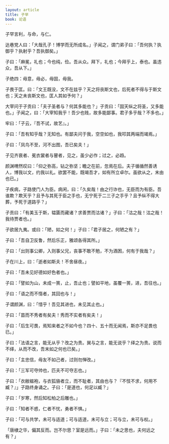 ```yaml
---
layout: article
title: 子罕
book: 论语
---
```


子罕言利，与命，与仁。

达巷党人曰：「大哉孔子！博学而无所成名。」子闻之，谓门弟子曰：「吾何执？执御乎？执射乎？吾执御矣。」

子曰：「麻冕，礼也；今也纯，俭。吾从众。拜下，礼也；今拜乎上，泰也。虽违众，吾从下。」

子绝四：毋意，毋必，毋固，毋我。

子畏于匡。曰：「文王既没，文不在兹乎？天之将丧斯文也，后死者不得与于斯文也；天之未丧斯文也，匡人其如予何？」

大宰问于子贡曰：「夫子圣者与？何其多能也？」子贡曰：「固天纵之将圣，又多能也。」子闻之，曰：「大宰知我乎！吾少也贱，故多能鄙事。君子多乎哉？不多也。」

牢曰：「子云，『吾不试，故艺』。」

子曰：「吾有知乎哉？无知也。有鄙夫问于我，空空如也，我叩其两端而竭焉。」

子曰：「凤鸟不至，河不出图，吾已矣夫！」

子见齐衰者、冕衣裳者与瞽者，见之，虽少必作；过之，必趋。

颜渊喟然叹曰：「仰之弥高，钻之弥坚；瞻之在前，忽焉在后。夫子循循然善诱人，博我以文，约我以礼。欲罢不能，既竭吾才，如有所立卓尔。虽欲从之，末由也已。」

子疾病，子路使门人为臣。病闲，曰：「久矣哉！由之行诈也，无臣而为有臣。吾谁欺？欺天乎？且予与其死于臣之手也，无宁死于二三子之手乎？且予纵不得大葬，予死于道路乎？」

子贡曰：「有美玉于斯，韫匵而藏诸？求善贾而沽诸？」子曰：「沽之哉！沽之哉！我待贾者也。」

子欲居九夷。或曰：「陋，如之何！」子曰：「君子居之，何陋之有？」

子曰：「吾自卫反鲁，然后乐正，雅颂各得其所。」

子曰：「出则事公卿，入则事父兄，丧事不敢不勉，不为酒困，何有于我哉？」

子在川上，曰：「逝者如斯夫！不舍昼夜。」

子曰：「吾未见好德如好色者也。」

子曰：「譬如为山，未成一篑，止，吾止也；譬如平地，虽覆一篑，进，吾往也。」

子曰：「语之而不惰者，其回也与！」

子谓颜渊，曰：「惜乎！吾见其进也，未见其止也。」

子曰：「苗而不秀者有矣夫！秀而不实者有矣夫！」

子曰：「后生可畏，焉知来者之不如今也？四十、五十而无闻焉，斯亦不足畏也已。」

子曰：「法语之言，能无从乎？改之为贵。巽与之言，能无说乎？绎之为贵。说而不绎，从而不改，吾末如之何也已矣。」

子曰：「主忠信，毋友不如己者，过则勿惮改。」

子曰：「三军可夺帅也，匹夫不可夺志也。」

子曰：「衣敝縕袍，与衣狐貉者立，而不耻者，其由也与？『不忮不求，何用不臧？』」子路终身诵之。子曰：「是道也，何足以臧？」

子曰：「岁寒，然后知松柏之后雕也。」

子曰：「知者不惑，仁者不忧，勇者不惧。」

子曰：「可与共学，未可与适道；可与适道，未可与立；可与立，未可与权。」

「唐棣之华，偏其反而。岂不尔思？室是远而。」子曰：「未之思也，夫何远之有？」

